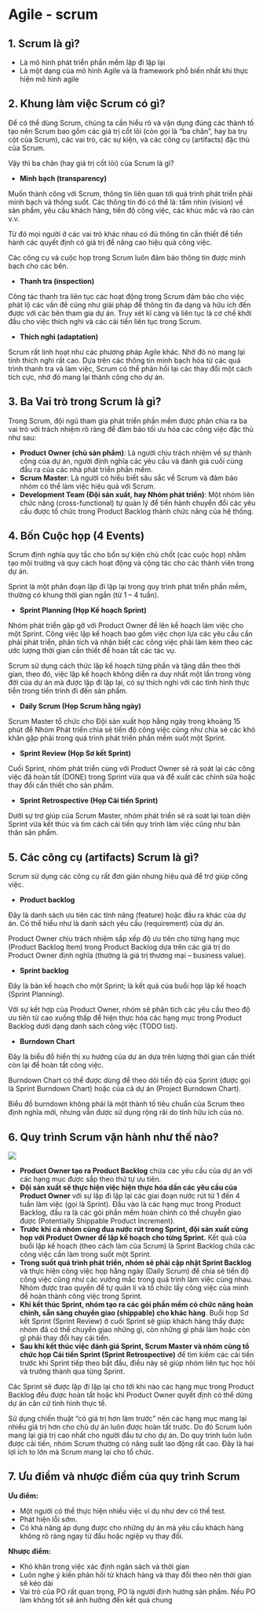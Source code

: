 # Agile - scrum



## 1. **Scrum là gì?** <a href="#h-scrum-l-g" id="h-scrum-l-g"></a>

* Là mô hình phát triển phần mềm lặp đi lặp lại
* Là một dạng của mô hình Agile và là framework phổ biến nhất khi thực hiện mô hình agile

## **2. Khung làm việc Scrum có gì?** <a href="#h-khung-l-m-vi-c-scrum-c-g" id="h-khung-l-m-vi-c-scrum-c-g"></a>

Để có thể dùng Scrum, chúng ta cần hiểu rõ và vận dụng đúng các thành tố tạo nên Scrum bao gồm các giá trị cốt lõi (còn gọi là “ba chân”, hay ba trụ cột của Scrum), các vai trò, các sự kiện, và các công cụ (artifacts) đặc thù của Scrum.

Vậy thì ba chân (hay giá trị cốt lõi) của Scrum là gì?

* **Minh bạch (transparency)**

Muốn thành công với Scrum, thông tin liên quan tới quá trình phát triển phải minh bạch và thông suốt. Các thông tin đó có thể là: tầm nhìn (vision) về sản phẩm, yêu cầu khách hàng, tiến độ công việc, các khúc mắc và rào cản v.v.

Từ đó mọi người ở các vai trò khác nhau có đủ thông tin cần thiết để tiến hành các quyết định có giá trị để nâng cao hiệu quả công việc.

Các công cụ và cuộc họp trong Scrum luôn đảm bảo thông tin được minh bạch cho các bên.

* **Thanh tra (inspection)**

Công tác thanh tra liên tục các hoạt động trong Scrum đảm bảo cho việc phát lộ các vấn đề cũng như giải pháp để thông tin đa dạng và hữu ích đến được với các bên tham gia dự án. Truy xét kĩ càng và liên tục là cơ chế khởi đầu cho việc thích nghi và các cải tiến liên tục trong Scrum.

* **Thích nghi (adaptation)**

Scrum rất linh hoạt như các phương pháp Agile khác. Nhờ đó nó mang lại tính thích nghi rất cao. Dựa trên các thông tin minh bạch hóa từ các quá trình thanh tra và làm việc, Scrum có thể phản hồi lại các thay đổi một cách tích cực, nhờ đó mang lại thành công cho dự án.

## 3. **Ba Vai trò trong Scrum là gì?**

Trong Scrum, đội ngũ tham gia phát triển phần mềm được phân chia ra ba vai trò với trách nhiệm rõ ràng để đảm bảo tối ưu hóa các công việc đặc thù như sau:

* **Product Owner (chủ sản phẩm)**: Là người chịu trách nhiệm về sự thành công của dự án, người định nghĩa các yêu cầu và đánh giá cuối cùng đầu ra của các nhà phát triển phần mềm.
* **Scrum Master**: Là người có hiểu biết sâu sắc về Scrum và đảm bảo nhóm có thể làm việc hiệu quả với Scrum.
* **Development Team (Đội sản xuất, hay Nhóm phát triển)**: Một nhóm liên chức năng (cross-functional) tự quản lý để tiến hành chuyển đổi các yêu cầu được tổ chức trong Product Backlog thành chức năng của hệ thống.

## **4. Bốn Cuộc họp (4 Events)**

Scrum định nghĩa quy tắc cho bốn sự kiện chủ chốt (các cuộc họp) nhằm tạo môi trường và quy cách hoạt động và cộng tác cho các thành viên trong dự án.

Sprint là một phân đoạn lặp đi lặp lại trong quy trình phát triển phần mềm, thường có khung thời gian ngắn (từ 1 – 4 tuần).

* **Sprint Planning (Họp Kế hoạch Sprint)**

Nhóm phát triển gặp gỡ với Product Owner để lên kế hoạch làm việc cho một Sprint. Công việc lập kế hoạch bao gồm việc chọn lựa các yêu cầu cần phải phát triển, phân tích và nhận biết các công việc phải làm kèm theo các ước lượng thời gian cần thiết để hoàn tất các tác vụ.

Scrum sử dụng cách thức lập kế hoạch từng phần và tăng dần theo thời gian, theo đó, việc lập kế hoạch không diễn ra duy nhất một lần trong vòng đời của dự án mà được lặp đi lặp lại, có sự thích nghi với các tình hình thực tiễn trong tiến trình đi đến sản phẩm.

* **Daily Scrum (Họp Scrum hằng ngày)**

Scrum Master tổ chức cho Đội sản xuất họp hằng ngày trong khoảng 15 phút để Nhóm Phát triển chia sẻ tiến độ công việc cũng như chia sẻ các khó khăn gặp phải trong quá trình phát triển phần mềm suốt một Sprint.

* **Sprint Review (Họp Sơ kết Sprint)**

Cuối Sprint, nhóm phát triển cùng với Product Owner sẽ rà soát lại các công việc đã hoàn tất (DONE) trong Sprint vừa qua và đề xuất các chỉnh sửa hoặc thay đổi cần thiết cho sản phẩm.

* **Sprint Retrospective (Họp Cải tiến Sprint)**

Dưới sự trợ giúp của Scrum Master, nhóm phát triển sẽ rà soát lại toàn diện Sprint vừa kết thúc và tìm cách cải tiến quy trình làm việc cũng như bản thân sản phẩm.

## **5. Các công cụ (artifacts) Scrum là gì?**

Scrum sử dụng các công cụ rất đơn giản nhưng hiệu quả để trợ giúp công việc.

* **Product backlog**

Đây là danh sách ưu tiên các tính năng (feature) hoặc đầu ra khác của dự án. Có thể hiểu như là danh sách yêu cầu (requirement) của dự án.

Product Owner chịu trách nhiệm sắp xếp độ ưu tiên cho từng hạng mục (Product Backlog Item) trong Product Backlog dựa trên các giá trị do Product Owner định nghĩa (thường là giá trị thương mại – business value).

* **Sprint backlog**

Đây là bản kế hoạch cho một Sprint; là kết quả của buổi họp lập kế hoạch (Sprint Planning).

Với sự kết hợp của Product Owner, nhóm sẽ phân tích các yêu cầu theo độ ưu tiên từ cao xuống thấp để hiện thực hóa các hạng mục trong Product Backlog dưới dạng danh sách công việc (TODO list).

* **Burndown Chart**

Đây là biểu đồ hiển thị xu hướng của dự án dựa trên lượng thời gian cần thiết còn lại để hoàn tất công việc.

Burndown Chart có thể được dùng để theo dõi tiến độ của Sprint (được gọi là Sprint Burndown Chart) hoặc của cả dự án (Project Burndown Chart).

Biểu đồ burndown không phải là một thành tố tiêu chuẩn của Scrum theo định nghĩa mới, nhưng vẫn được sử dụng rộng rãi do tính hữu ích của nó.

## **6. Quy trình Scrum vận hành như thế nào?**

![](broken-reference)

* **Product Owner tạo ra Product Backlog** chứa các yêu cầu của dự án với các hạng mục được sắp theo thứ tự ưu tiên.
* **Đội sản xuất sẽ thực hiện việc hiện thực hóa dần các yêu cầu của Product Owner** với sự lặp đi lặp lại các giai đoạn nước rút từ 1 đến 4 tuần làm việc (gọi là Sprint). Đầu vào là các hạng mục trong Product Backlog, đầu ra là các gói phần mềm hoàn chỉnh có thể chuyển giao được (Potentially Shippable Product Increment).
* **Trước khi cả nhóm cùng đua nước rút trong Sprint, đội sản xuất cùng họp với Product Owner để lập kế hoạch cho từng Sprint.** Kết quả của buổi lập kế hoạch (theo cách làm của Scrum) là Sprint Backlog chứa các công việc cần làm trong suốt một Sprint.
* **Trong suốt quá trình phát triển, nhóm sẽ phải cập nhật Sprint Backlog** và thực hiện công việc họp hằng ngày (Daily Scrum) để chia sẻ tiến độ công việc cũng như các vướng mắc trong quá trình làm việc cùng nhau. Nhóm được trao quyền để tự quản lí và tổ chức lấy công việc của mình để hoàn thành công việc trong Sprint.
* **Khi kết thúc Sprint, nhóm tạo ra các gói phần mềm có chức năng hoàn chỉnh, sẵn sàng chuyển giao (shippable) cho khác hàng**. Buổi họp Sơ kết Sprint (Sprint Review) ở cuối Sprint sẽ giúp khách hàng thấy được nhóm đã có thể chuyển giao những gì, còn những gì phải làm hoặc còn gì phải thay đổi hay cải tiến.
* **Sau khi kết thúc việc đánh giá Sprint, Scrum Master và nhóm cùng tổ chức họp Cải tiến Sprint (Sprint Retrospective)** để tìm kiếm các cải tiến trước khi Sprint tiếp theo bắt đầu, điều này sẽ giúp nhóm liên tục học hỏi và trưởng thành qua từng Sprint.

Các Sprint sẽ được lặp đi lặp lại cho tới khi nào các hạng mục trong Product Backlog đều được hoàn tất hoặc khi Product Owner quyết định có thể dừng dự án căn cứ tình hình thực tế.

Sử dụng chiến thuật “có giá trị hơn làm trước” nên các hạng mục mang lại nhiều giá trị hơn cho chủ dự án luôn được hoàn tất trước. Do đó Scrum luôn mang lại giá trị cao nhất cho người đầu tư cho dự án. Do quy trình luôn luôn được cải tiến, nhóm Scrum thường có năng suất lao động rất cao. Đây là hai lợi ích to lớn mà Scrum mang lại cho tổ chức.

## **7. Ưu điểm và nhược điểm của quy trình Scrum**

**Ưu điểm:**&#x20;

* Một người có thể thực hiện nhiều việc ví dụ như dev có thể test.
* Phát hiện lỗi sớm.
* Có khả năng áp dụng được cho những dự án mà yêu cầu khách hàng không rõ ràng ngay từ đầu hoặc ngiệp vụ thay đổi.

**Nhược điểm:**

* Khó khăn trong việc xác định ngân sách và thời gian
* Luôn nghe ý kiến phản hồi từ khách hàng và thay đổi theo nên thời gian sẽ kéo dài
* Vai trò của PO rất quan trọng, PO là người định hướng sản phẩm. Nếu PO làm không tốt sẽ ảnh hưởng đến kết quả chung
